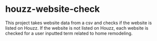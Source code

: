 houzz-website-check
===================
This project takes website data from a csv and checks if the website is listed on Houzz. If the website is not listed on Houzz, each website is checked for a user inputted term related to home remodeling.

